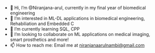 - 👋 Hi, I’m @Niranjana-arul, currently in my final year of biomedical engineering
- 👀 I’m interested in ML-DL applications in biomedical engineering, Rehabiliation and Embedded C
- 🌱 I’m currently learning SQL, CPP
- 🤝 I’m looking to collaborate on ML applications on medical imaging, smart prosthetics and more!
- 📫 How to reach me: Email me at niranjanaarulnambi@gmail.com

<!---
Niranjana-arul/Niranjana-arul is a ✨ special ✨ repository because its `README.md` (this file) appears on your GitHub profile.
You can click the Preview link to take a look at your changes.
--->
